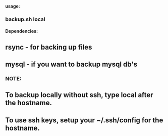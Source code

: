 #### usage: ####
###  backup.sh <hostname> local

#### Dependencies: ######
## rsync - for backing up files
## mysql - if you want to backup mysql db's

### NOTE: ####
## To backup locally without ssh, type local after the hostname.
## To use ssh keys, setup your ~/.ssh/config for the hostname.
